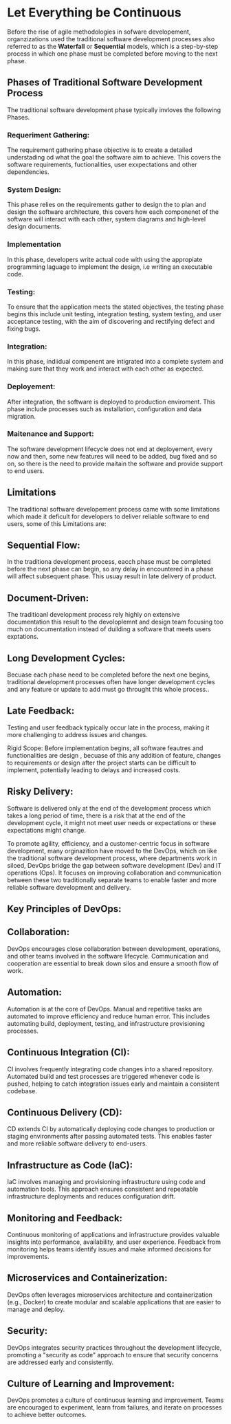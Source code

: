 # Let Everything be Continuous

 Before the rise of  agile methodologies in sofware developement, organzizations used the traditional software development processes also referred to as the **Waterfall** or  **Sequential** models, which is a step-by-step process in which one phase must be completed before moving to the next phase.

 ## Phases of Traditional Software  Development Process

The traditional software development phase typically invloves the following Phases.

### Requeriment Gathering: 

The requirement gathering phase objective is to create a detailed understading od what the goal the software aim to achieve. This covers the software requirements, fuctionalities, user exxpectations and other dependencies.

### System Design:

This phase relies on the requirements gather to design the to plan and design the software architecture, this covers how each componenet of the software will interact with each other, system diagrams and high-level design documents. 

### Implementation

In this phase, developers write actual code with using the appropiate programming laguage to implement  the design, i.e writing an executable code.

### Testing:

To ensure that the application meets the stated objectives, the testing phase begins this include unit testing, integration testing, system testing, and user acceptance testing, with the aim of discovering and rectifying defect and fixing bugs. 

### Integration:

In this phase, indiidual compenent are intigrated into a complete system and making sure that they work and interact with each other as expected. 

### Deployement:

After integration, the software is deployed to production enviroment. This phase include processes such as installation, configuration and data migration. 

### Maitenance and Support:
 
 The software development lifecycle does not end at deployement, every now and then, some new features will need to be added, bug fixed and so on, so there is the need to provide maitain the software and provide support to end users.

 ## Limitations 

 The traditional software developement process came with some limitations which made it deficult for developers to deliver reliable software to end users, some of this Limitations are:

 ## Sequential Flow:

 In the traditiona development process, eacch phase must be completed before the next phase can begin, so any delay in encountered in a phase will affect subsequent phase.  This usuay result in late delivery of product.

## Document-Driven:

The traditioanl development process rely highly on  extensive documentation this result to the devoloplemnt and design team focusing too much on documentation instead of duilding a software that meets users exptations.

## Long Development Cycles: 

Becuase   each phase need to be  completed before the next one begins, traditional development processes often have longer development cycles and any feature or update to add must go throught this whole process..

## Late Feedback:

 Testing and user feedback typically occur late in the process, making it more challenging to address issues and changes.

Rigid Scope: 
Before implementation begins, all software feautres and functionalities  are design , becuase of this any  addition of feature, changes  to requirements or design after the project starts can be difficult to implement, potentially leading to delays and increased costs.

## Risky Delivery:

  Software is delivered only at the end of the development process which takes a long period of time, there is a risk that  at the end of the development cycle, it might not meet user needs or expectations or these expectations might change.


To promote agility, efficiency, and a customer-centric focus in software development, many orginazition have moved to the DevOps, which on like the traditional software development process, where  departments work in siloed, DevOps bridge the gap between software development (Dev) and IT operations (Ops). It focuses on improving collaboration and communication between these two traditionally separate teams to enable faster and more reliable software development and delivery.

## Key Principles  of DevOps:

## Collaboration:

 DevOps encourages close collaboration between development, operations, and other teams involved in the software lifecycle. Communication and cooperation are essential to break down silos and ensure a smooth flow of work.

## Automation:

 Automation is at the core of DevOps. Manual and repetitive tasks are automated to improve efficiency and reduce human error. This includes automating build, deployment, testing, and infrastructure provisioning processes.

## Continuous Integration (CI): 

CI involves frequently integrating code changes into a shared repository. Automated build and test processes are triggered whenever code is pushed, helping to catch integration issues early and maintain a consistent codebase.

## Continuous Delivery (CD):

 CD extends CI by automatically deploying code changes to production or staging environments after passing automated tests. This enables faster and more reliable software delivery to end-users.

## Infrastructure as Code (IaC): 

IaC involves managing and provisioning infrastructure using code and automation tools. This approach ensures consistent and repeatable infrastructure deployments and reduces configuration drift.

## Monitoring and Feedback: 

Continuous monitoring of applications and infrastructure provides valuable insights into performance, availability, and user experience. Feedback from monitoring helps teams identify issues and make informed decisions for improvements.

## Microservices and Containerization: 

DevOps often leverages microservices architecture and containerization (e.g., Docker) to create modular and scalable applications that are easier to manage and deploy.

## Security: 

DevOps integrates security practices throughout the development lifecycle, promoting a "security as code" approach to ensure that security concerns are addressed early and consistently.

## Culture of Learning and Improvement:

 DevOps promotes a culture of continuous learning and improvement. Teams are encouraged to experiment, learn from failures, and iterate on processes to achieve better outcomes.